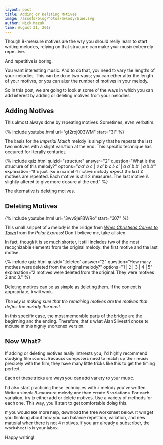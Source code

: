 ```yaml
---
layout: post
title: Adding or Deleting Motives
image: /assets/blogPhotos/melody/blue.svg
author: Nick Mazuk
time: August 31, 2018
---
```


Though 8-measure motives are the way you should really learn to start writing melodies, relying on that structure can make your music extremely repetitive.

And repetitive is boring.

You want interesting music. And to do that, you need to vary the lengths of your melodies. This can be done two ways; you can either alter the length of your motives, or you can alter the number of motives in your melody.

So in this post, we are going to look at some of the ways in which you can add interest by adding or deleting motives from your melodies.

<!--end-of-intro-->

## Adding Motives

This almost always done by repeating motives. Sometimes, even verbatim.

{% include youtube.html url="gf2roj0D3WM" start="31" %}

The basis for the *Imperial March* melody is simply that he repeats the last two motives with a slight variation at the end. This specific technique has occurred for literally centuries.

{% include quiz.html quizid="structure" answer="2" question="What is the structure of this melody?" options="<em>a a&prime; b c</em> | <em>a a&prime; b c b c&prime;</em> | <em>a a&prime; b b&prime;</em> | <em>a b b&prime;</em>" explanation="It's just like a normal 4 motive melody expect the last 2 motives are repeated. Each motive is still 2 measures. The last motive is slightly altered to give more closure at the end." %}

The alternative is deleting motives.

## Deleting Motives

{% include youtube.html url="3wv9jeFBWRo" start="307" %}

This small snippet of a melody is the bridge from [*When Christmas Comes to Town*](https://youtu.be/sSZbpOItGUg?t=1m25s) from the *Polar Express*! Don't believe me, take a listen.

In fact, though it is so much shorter, it still includes two of the most recognizable elements from the original melody: the first motive and the last motive.

{% include quiz.html quizid="deleted" answer="2" question="How many motives were deleted from the original melody?" options="1 | 2 | 3 | 4 | 5" explanation="2 motives were deleted from the original. They were motives 2 and 3." %}

Deleting motives can be as simple as deleting them. If the context is appropriate, it will work.

*The key is making sure that the remaining motives are the motives that define the melody the most*.

In this specific case, the most memorable parts of the bridge are the beginning and the ending. Therefore, that's what Alan Silvestri chose to include in this highly shortened version.

## Now What?

If adding or deleting motives really interests you, I'd highly recommend studying film scores. Because composers need to match up their music precisely with the film, they have many little tricks like this to get the timing perfect.

Each of these tricks are ways you can add variety to your music.

I'd also start practicing these techniques with a melody you've written. Write a simple 8-measure melody and then create 5 variations. For each variation, try to either add or delete motives. Use a variety of methods for each one. This way, you'll start to get comfortable doing this.

If you would like more help, download the free worksheet below. It will get you thinking about how you can balance repetition, variation, and new material when there is not 4 motives. If you are already a subscriber, the worksheet is in your inbox.

Happy writing!
